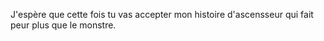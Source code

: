 J'espère que cette fois tu vas accepter mon histoire d'ascensseur qui fait peur plus que le monstre.
